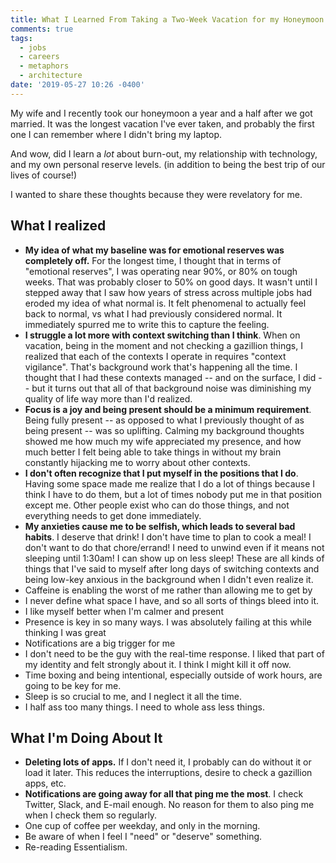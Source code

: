 ```yaml
---
title: What I Learned From Taking a Two-Week Vacation for my Honeymoon
comments: true
tags:
  - jobs
  - careers
  - metaphors
  - architecture
date: '2019-05-27 10:26 -0400'
---
```

My wife and I recently took our honeymoon a year and a half after we got married. It was the longest vacation I've ever taken, and probably the first one I can remember where I didn't bring my laptop. 

And wow, did I learn a _lot_ about burn-out, my relationship with technology, and my own personal reserve levels. (in addition to being the best trip of our lives of course!)

I wanted to share these thoughts because they were revelatory for me.

## What I realized

* **My idea of what my baseline was for emotional reserves was completely off.** For the longest time, I thought that in terms of "emotional reserves", I was operating near 90%, or 80% on tough weeks. That was probably closer to 50% on good days. It wasn't until I stepped away that I saw how years of stress across multiple jobs had eroded my idea of what normal is. It felt phenomenal to actually feel back to normal, vs what I had previously considered normal. It immediately spurred me to write this to capture the feeling.
* **I struggle a lot more with context switching than I think**. When on vacation, being in the moment and not  checking a gazillion things, I realized that each of the contexts I operate in requires "context vigilance". That's background work that's happening all the time. I thought that I had these contexts managed -- and on the surface, I did -- but it turns out that all of that background noise was diminishing my quality of life way more than I'd realized.
* **Focus is a joy and being present should be a minimum requirement**. Being fully present -- as opposed to what I previously thought of as being present -- was so uplifting. Calming my background thoughts showed me how much my wife appreciated my presence, and how much better I felt being able to take things in without my brain constantly hijacking me to worry about other contexts. 
* **I don't often recognize that I put myself in the positions that I do**. Having some space made me realize that I do a lot of things because I think I have to do them, but a lot of times nobody put me in that position except me. Other people exist who can do those things, and not everything needs to get done immediately. 
* **My anxieties cause me to be selfish, which leads to several bad habits**. I deserve that drink! I don't have time to plan to cook a meal! I don't want to do that chore/errand! I need to unwind even if it means not sleeping until 1:30am! I can show up on less sleep! These are all kinds of things that I've said to myself after long days of switching contexts and being low-key anxious in the background when I didn't even realize it.
* Caffeine is enabling the worst of me rather than allowing me to get by
* I never define what space I have, and so all sorts of things bleed into it.
* I like myself better when I'm calmer and present
* Presence is key in so many ways. I was absolutely failing at this while thinking I was great
* Notifications are a big trigger for me
* I don't need to be the guy with the real-time response. I liked that part of my identity and felt strongly about it. I think I might kill it off now.
* Time boxing and being intentional, especially outside of work hours, are going to be key for me.
* Sleep is so crucial to me, and I neglect it all the time.
* I half ass too many things. I need to whole ass less things.

## What I'm Doing About It

* **Deleting lots of apps.** If I don't need it, I probably can do without it or load it later. This reduces the interruptions, desire to check a gazillion apps, etc.
* **Notifications are going away for all that ping me the most**. I check Twitter, Slack, and E-mail enough. No reason for them to also ping me when I check them so regularly.
* One cup of coffee per weekday, and only in the morning.
* Be aware of when I feel I "need" or "deserve" something. 
* Re-reading Essentialism.
